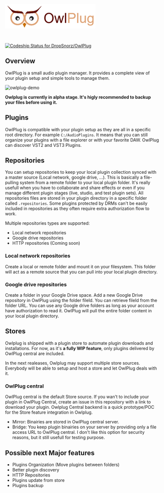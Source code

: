 ![owlplug](doc/owlplug-logo.png)

<br />

[ ![Codeship Status for DropSnorz/OwlPlug](https://app.codeship.com/projects/29447280-727d-0136-a8a6-3675cf281030/status?branch=master)](https://app.codeship.com/projects/299436)

## Overview

OwlPlug is a small audio plugin manager. It provides a complete view of your plugin setup and simple tools to manage them.

![owlplug-demo](http://dropsnorz.com/projects/owlplug/owlplug.gif)

**Owlplug is currently in alpha stage. It's higly recommended to backup your files before using it.**

## Plugins

OwlPlug is compatible with your plugin setup as they are all in a specific root directory. For example `C:/AudioPlugins`. It means that you can still organize your plugins with a file explorer or with your favorite DAW.
OwlPlug can discover VST2 and VST3 Plugins.


## Repositories

You can setup repositories to keep your local plugin collection synced with a master source (Local network, google drive, ...). This is basically a file-pulling system from a remote folder to your local plugin folder. It's really usefull when you have to collaborate and share effects or even if you manage different plugin stages (live, studio, and test plugin sets). All repositories files are stored in your plugin directory in a specific folder called `.repositories`. Some plugins protected by DRMs can't be easily included in repositories as they often require extra authorization flow to work. 

Multiple repositories types are supported:
* Local network repositories
* Google drive repositories
* HTTP repositories (Coming soon)


### Local network repositories

Create a local or remote folder and mount it on your filesystem. This folder will act as a remote source that you can pull into your local plugin directory.


### Google drive repositories

Create a folder in your Google Drive space. Add a new Google Drive repository in OwlPlug using the folder fileId. You can retrieve fileId from the folder URL. You can use any Google drive folders as long as your account have authorization to read it. OwlPlug will pull the entire folder content in your local plugin directory.


## Stores 

Owlplug is shipped with a plugin store to automate plugin downloads and installations.
For now, as it's **a fully WIP feature**, only plugins delivered by OwlPlug central are included. 

In the next realeases, Owlplug may support multiple store sources. Everybody will be able to setup and host a store and let OwlPlug deals with it.


### OwlPlug central

OwlPlug central is the default Store source. If you wan't to include your plugin in OwlPlug Central, create an issue in this repository with a link to download your plugin.
Owlplug Central backend is a quick prototype/POC for the Store feature integration in Owlplug.
- Mirror: Binairies are stored in OwlPlug central server.
- Bridge: You keep plugin binairies on your server by providing only a file access URL to OwlPlug central. I don't like this option for security reasons, but it still usefull for testing purpose.



## Possible next Major features

- Plugins Organization (Move plugins between folders)
- Better plugin discovery
- HTTP Repositories
- Plugins update from store
- Plugins backup
